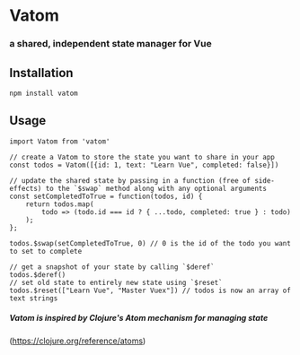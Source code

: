 # Vatom

### a shared, independent state manager for Vue

## Installation

`npm install vatom`

## Usage

    import Vatom from 'vatom'

    // create a Vatom to store the state you want to share in your app
    const todos = Vatom([{id: 1, text: "Learn Vue", completed: false}])

    // update the shared state by passing in a function (free of side-effects) to the `$swap` method along with any optional arguments
    const setCompletedToTrue = function(todos, id) {
        return todos.map(
            todo => (todo.id === id ? { ...todo, completed: true } : todo)
        );
    };

    todos.$swap(setCompletedToTrue, 0) // 0 is the id of the todo you want to set to complete

    // get a snapshot of your state by calling `$deref`
    todos.$deref()
    // set old state to entirely new state using `$reset`
    todos.$reset(["Learn Vue", "Master Vuex"]) // todos is now an array of text strings

##### Vatom is inspired by Clojure's Atom mechanism for managing state

(https://clojure.org/reference/atoms)

